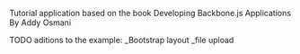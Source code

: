 Tutorial application based on the book Developing Backbone.js Applications By Addy Osmani

TODO 
aditions to the example:
_Bootstrap layout
_file upload